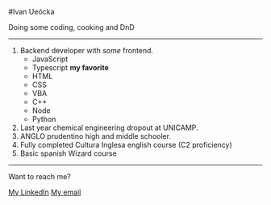 #Ivan Ueócka

Doing some coding, cooking and DnD

***

1. Backend developer with _some_ frontend.
    * JavaScript
    * Typescript **my favorite**
    * HTML
    * CSS
    * VBA
    * C++
    * Node
    * Python
2. Last year chemical engineering dropout at UNICAMP.
3. ANGLO prudentino high and middle schooler.
4. Fully completed Cultura Inglesa english course (C2 proficiency)
5. Basic spanish Wizard course

***

Want to reach me?

<a href="https://www.linkedin.com/in/ivan-ue%C3%B3cka-410250140/" target="_blank">My LinkedIn</a>
<a href="mailto:ivanUE2810@gmail.com">My email</a>
